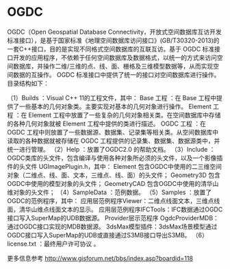 OGDC
====

OGDC（Open Geospatial Database Connectivity，开放式空间数据库互访开发标准接口），是基于国家标准《地理空间数据库访问接口》(GB/T30320-2013)的一套C++接口，目的是实现不同格式空间数据库的互联互访。基于 OGDC 标准接口开发的应用程序，不依赖于任何空间数据库及数据格式，以统一的方式来访问空间数据库，并操作二维/三维的点、线、面、栅格及三维模型数据等，从而实现空间数据的互操作。
OGDC 标准接口中提供了统一的接口对空间数据库进行操作。目录结构如下：

（1）Builds ：Visual C++ 11的工程文件，其中：
		Base 工程 ：在 Base 工程中提供了一些基本的几何对象类。主要实现对基本的几何对象进行操作。
		Element 工程 ：在 Element 工程中放置了一些复杂的几何对象相关类。在空间数据库中存储的各种几何对象就被 Element 工程中提供的类进行描述。
		OGDC 工程 ：在 OGDC 工程中则放置了一些数据源、数据集、记录集等相关类。从空间数据库中读取的各种数据就被存储在 OGDC 工程提供的记录集、数据集、数据源类中，并统一进行管理。
（2）Help ：放置了OGDC2.0 的帮助文档。
（3）Include ：OGDC类库的头文件，包含编译与使用各种对象所必须的头文件，以及一个影像插件的头文件 UGImagePlugin.h，其中：
		Element 包含OGDC中使用的二三维空间对象（二维点、线、面、文本，三维点、线、面）的头文件；
		Geometry3D 包含OGDC中使用的模型对象的头文件；
		GeometryCAD 包含OGDC中使用的清华山维对象的头文件；
（4）SampleData ：范例数据。
（5）Samples ：放置了OGDC的范例程序，其中：
		应用层范例程序Viewer：二维点线面文本，三维点线面，清华山维点线面文本的显示。
		应用层范例程序IFCTools：IFC数据通过OGDC接口写入SuperMap的UDB数据源。
		Provider层示范程序 OgdcProviderMDB：通过OGDC接口实现的MDB数据源。
		3dsMax模型插件：3dsMax场景模型通过OGDC接口写入SuperMap的UDB或直接通过S3MB接口导出S3MB。
（6）license.txt ：最终用户许可协议 。

更多信息参考 http://www.gisforum.net/bbs/index.asp?boardid=118
